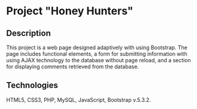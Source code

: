 # Project "Honey Hunters"

## Description
This project is a web page designed adaptively with using Bootstrap. The page includes functional elements, 
a form for submitting information with using AJAX technology to the database without page reload, and a section for
displaying comments retrieved from the database.

## Technologies
HTML5,
CSS3,
PHP,
MySQL,
JavaScript,
Bootstrap v.5.3.2.